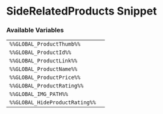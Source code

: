 # SideRelatedProducts Snippet

### Available Variables
|||
|---|---|
| `%%GLOBAL_ProductThumb%%` |
| `%%GLOBAL_ProductId%%` |
| `%%GLOBAL_ProductLink%%` |
| `%%GLOBAL_ProductName%%` |
| `%%GLOBAL_ProductPrice%%` |
| `%%GLOBAL_ProductRating%%` |
| `%%GLOBAL_IMG_PATH%%` |
| `%%GLOBAL_HideProductRating%%` |
